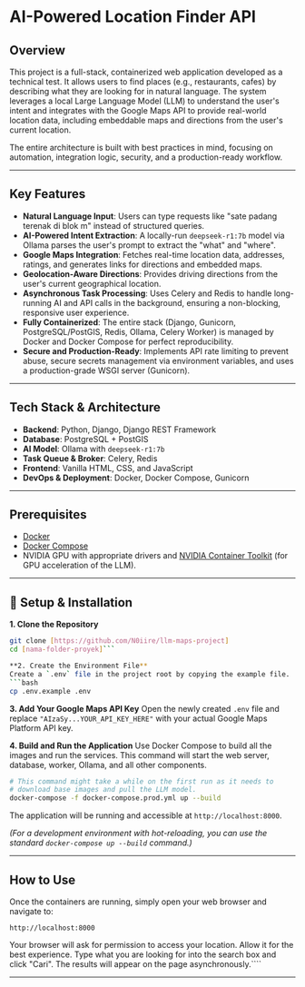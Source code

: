 # AI-Powered Location Finder API

## Overview

This project is a full-stack, containerized web application developed as a technical test. It allows users to find places (e.g., restaurants, cafes) by describing what they are looking for in natural language. The system leverages a local Large Language Model (LLM) to understand the user's intent and integrates with the Google Maps API to provide real-world location data, including embeddable maps and directions from the user's current location.

The entire architecture is built with best practices in mind, focusing on automation, integration logic, security, and a production-ready workflow.

---

## Key Features

-   **Natural Language Input**: Users can type requests like "sate padang terenak di blok m" instead of structured queries.
-   **AI-Powered Intent Extraction**: A locally-run `deepseek-r1:7b` model via Ollama parses the user's prompt to extract the "what" and "where".
-   **Google Maps Integration**: Fetches real-time location data, addresses, ratings, and generates links for directions and embedded maps.
-   **Geolocation-Aware Directions**: Provides driving directions from the user's current geographical location.
-   **Asynchronous Task Processing**: Uses Celery and Redis to handle long-running AI and API calls in the background, ensuring a non-blocking, responsive user experience.
-   **Fully Containerized**: The entire stack (Django, Gunicorn, PostgreSQL/PostGIS, Redis, Ollama, Celery Worker) is managed by Docker and Docker Compose for perfect reproducibility.
-   **Secure and Production-Ready**: Implements API rate limiting to prevent abuse, secure secrets management via environment variables, and uses a production-grade WSGI server (Gunicorn).

---

## Tech Stack & Architecture

-   **Backend**: Python, Django, Django REST Framework
-   **Database**: PostgreSQL + PostGIS
-   **AI Model**: Ollama with `deepseek-r1:7b`
-   **Task Queue & Broker**: Celery, Redis
-   **Frontend**: Vanilla HTML, CSS, and JavaScript
-   **DevOps & Deployment**: Docker, Docker Compose, Gunicorn

---

## Prerequisites

-   [Docker](https://www.docker.com/get-started)
-   [Docker Compose](https://docs.docker.com/compose/install/)
-   NVIDIA GPU with appropriate drivers and [NVIDIA Container Toolkit](https://docs.nvidia.com/datacenter/cloud-native/container-toolkit/latest/install-guide.html) (for GPU acceleration of the LLM).

---

## 🚀 Setup & Installation

**1. Clone the Repository**
```bash
git clone [https://github.com/N0iire/llm-maps-project]
cd [nama-folder-proyek]```

**2. Create the Environment File**
Create a `.env` file in the project root by copying the example file.
```bash
cp .env.example .env
```

**3. Add Your Google Maps API Key**
Open the newly created `.env` file and replace `"AIzaSy...YOUR_API_KEY_HERE"` with your actual Google Maps Platform API key.

**4. Build and Run the Application**
Use Docker Compose to build all the images and run the services. This command will start the web server, database, worker, Ollama, and all other components.

```bash
# This command might take a while on the first run as it needs to
# download base images and pull the LLM model.
docker-compose -f docker-compose.prod.yml up --build
```
The application will be running and accessible at `http://localhost:8000`.

*(For a development environment with hot-reloading, you can use the standard `docker-compose up --build` command.)*

---

## How to Use

Once the containers are running, simply open your web browser and navigate to:

`http://localhost:8000`

Your browser will ask for permission to access your location. Allow it for the best experience. Type what you are looking for into the search box and click "Cari". The results will appear on the page asynchronously.````

---
